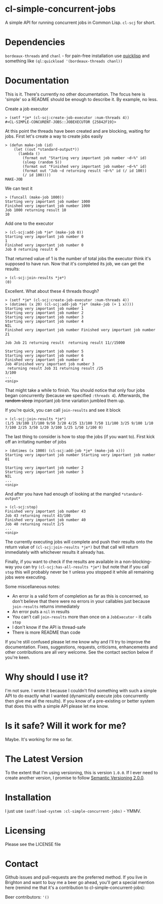 cl-simple-concurrent-jobs
=========================

A simple API for running concurrent jobs in Common Lisp. `cl-scj` for short.


Dependencies
============

`bordeaux-threads` and `chanl` - for pain-free installation use [quicklisp](http://quicklisp.org) and something like `(ql:quickload '(bordeaux-threads chanl))`


Documentation
=============

This is it. There's currently no other documentation. The focus here is 'simple' so a README should be enough to describe it. By example, no less.

Create a job executor

    > (setf *je* (cl-scj:create-job-executor :num-threads 4))
    #<CL-SIMPLE-CONCURENT-JOBS::JOBEXECUTOR {25842F19}>

At this point the threads have been created and are blocking, waiting for jobs. First let's create a way to create jobs easily

    > (defun make-job (id)
        (let ((out *standard-output*))
          (lambda ()
            (format out "Starting very important job number ~d~%" id)
            (sleep (random 5))
            (format out "Finished very important job number ~d~%" id)
            (format out "Job ~d returning result ~d~%" id (/ id 100))
            (/ id 100))))
    MAKE-JOB

We can test it

    > (funcall (make-job 1000))
    Starting very important job number 1000
    Finished very important job number 1000
    Job 1000 returning result 10
    10

Add one to the executor

    > (cl-scj:add-job *je* (make-job 0))
    Starting very important job number 0
    1
    Finished very important job number 0
    Job 0 returning result 0

That returned value of 1 is the number of total jobs the executor think it's supposed to have run. Now that it's completed its job, we can get the results:

    > (cl-scj:join-results *je*)
    (0)

Excellent. What about these 4 threads though?

    > (setf *je* (cl-scj:create-job-executor :num-threads 4))
    > (dotimes (x 20) (cl-scj:add-job *je* (make-job (+ 1 x))))
    Starting very important job number 1
    Starting very important job number 2
    Starting very important job number 3
    Starting very important job number 4
    NIL
    Finished very important job number Finished very important job number 21

    Job Job 21 returning result  returning result 11//15000

    Starting very important job number 5
    Starting very important job number 6
    Finished very important job number 4
    Job 4Finished very important job number 3
     returning result Job 31 returning result /25
    3/100
    ...
    <snip>

That might take a while to finish. You should notice that only four jobs began concurrently (because we specified `:threads 4`). Afterwards, the ~~random sleep~~ important job time variation jumbled them up.

If you're quick, you can call `join-results` and see it block

    > (cl-scj:join-results *je*)
    (1/5 19/100 17/100 9/50 3/20 4/25 13/100 7/50 11/100 3/25 9/100 1/10 7/100 2/25 3/50 1/20 3/100 1/25 1/50 1/100 0)

The last thing to consider is how to stop the jobs (if you want to). First kick off an irritating number of jobs

    > (dotimes (x 1000) (cl-scj:add-job *je* (make-job x)))
    Starting very important job number Starting very important job number 01

    Starting very important job number 2
    Starting very important job number 3
    NIL
    ...
    <snip>

And after you have had enough of looking at the mangled `*standard-output*`

    > (cl-scj:stop)
    Finished very important job number 43
    Job 43 returning result 43/100
    Finished very important job number 40
    Job 40 returning result 2/5
    ...
    <snip>

The currently executing jobs will complete and push their results onto the return value of `(cl-scj:join-results *je*)` but that call will return immediately with whichever results it already has.

Finally, if you want to check if the results are available in a non-blocking-way you can try `(cl-scj:has-all-results *je*)` but note that if you call `stop` this will probably never be `T` unless you stopped it while all remaining jobs were executing.

Some miscellaneous notes:
* An error is a valid form of completion as far as this is concerned, so don't believe that there were no errors in your callables just because `join-results` returns immediately
* An error puts a `nil` in results
* You can't call `join-results` more than once on a `JobExecutor` - it calls `stop`
* I don't know if the API is thread-safe
* There is more README than code

If you're still confused please let me know why and I'll try to improve the documentation. Fixes, suggestions, requests, criticisms, enhancements and other contributions are all very welcome. See the contact section below if you're keen.


Why should I use it?
====================

I'm not sure. I wrote it because I couldn't find something with such a simple API to do exactly what I wanted (dynamically execute jobs concurrently then give me all the results). If you know of a pre-existing or better system that does this with a simple API please let me know.


Is it safe? Will it work for me?
================================

Maybe. It's working for me so far.


The Latest Version
==================

To the extent that I'm using versioning, this is version `1.0.0`. If I ever need to create another version, I promise to follow [Semantic Versioning 2.0.0](http://semver.org/spec/v2.0.0.html).


Installation
============

I just use `(asdf:load-system :cl-simple-concurrent-jobs)` - YMMV.


Licensing
=========

Please see the LICENSE file


Contact
=======

Github issues and pull-requests are the preferred method. If you live in Brighton and want to buy me a beer go ahead, you'll get a special mention here (remind me that it's a contribution to cl-simple-concurrent-jobs):

Beer contributors: `'()`